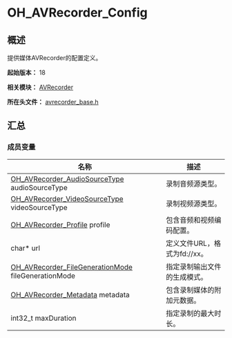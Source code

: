 # OH_AVRecorder_Config

## 概述

提供媒体AVRecorder的配置定义。

**起始版本：** 18

**相关模块：** [AVRecorder](capi-avrecorder.md)

**所在头文件：** [avrecorder_base.h](capi-avrecorder-base-h.md)

## 汇总

### 成员变量

| 名称 | 描述 |
| -- | -- |
| [OH_AVRecorder_AudioSourceType](capi-avrecorder-base-h.md#oh_avrecorder_audiosourcetype) audioSourceType | 录制音频源类型。 |
| [OH_AVRecorder_VideoSourceType](capi-avrecorder-base-h.md#oh_avrecorder_videosourcetype) videoSourceType | 录制视频源类型。 |
| [OH_AVRecorder_Profile](capi-avrecorder-oh-avrecorder-profile.md) profile | 包含音频和视频编码配置。 |
| char* url | 定义文件URL，格式为fd://xx。 |
| [OH_AVRecorder_FileGenerationMode](capi-avrecorder-base-h.md#oh_avrecorder_filegenerationmode) fileGenerationMode | 指定录制输出文件的生成模式。 |
| [OH_AVRecorder_Metadata](capi-avrecorder-oh-avrecorder-metadata.md) metadata | 包含录制媒体的附加元数据。 |
| int32_t maxDuration | 指定录制的最大时长。 |


